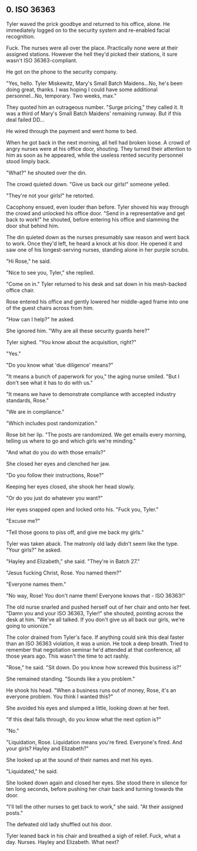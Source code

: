 ## 0. ISO 36363

Tyler waved the prick goodbye and returned to his office, alone. He immediately logged on to the security system and re-enabled facial recognition.

Fuck. The nurses were all over the place. Practically none were at their assigned stations. However the hell they'd picked their stations, it sure wasn't ISO 36363-compliant.

He got on the phone to the security company.

"Yes, hello. Tyler Miskewitz, Mary's Small Batch Maidens...No, he's been doing great, thanks. I was hoping I could have some additional personnel...No, temporary. Two weeks, max."

They quoted him an outrageous number. "Surge pricing," they called it. It was a third of Mary's Small Batch Maidens' remaining runway. But if this deal failed DD...

He wired through the payment and went home to bed.

When he got back in the next morning, all hell had broken loose. A crowd of angry nurses were at his office door, shouting. They turned their attention to him as soon as he appeared, while the useless rented security personnel stood limply back.

"What?" he shouted over the din.

The crowd quieted down. "Give us back our girls!" someone yelled.

"They're not your girls!" he retorted.

Cacophony ensued, even louder than before. Tyler shoved his way through the crowd and unlocked his office door. "Send in a representative and get back to work!" he shouted, before entering his office and slamming the door shut behind him.

The din quieted down as the nurses presumably saw reason and went back to work. Once they'd left, he heard a knock at his door. He opened it and saw one of his longest-serving nurses, standing alone in her purple scrubs.

"Hi Rose," he said.

"Nice to see you, Tyler," she replied.

"Come on in." Tyler returned to his desk and sat down in his mesh-backed office chair.

Rose entered his office and gently lowered her middle-aged frame into one of the guest chairs across from him.

"How can I help?" he asked.

She ignored him. "Why are all these security guards here?"

Tyler sighed. "You know about the acquisition, right?"

"Yes."

"Do you know what 'due diligence' means?"

"It means a bunch of paperwork for you," the aging nurse smiled. "But I don't see what it has to do with us."

"It means we have to demonstrate compliance with accepted industry standards, Rose."

"We are in compliance."

"Which includes post randomization."

Rose bit her lip. "The posts are randomized. We get emails every morning, telling us where to go and which girls we're minding."

"And what do you do with those emails?"

She closed her eyes and clenched her jaw. 

"Do you follow their instructions, Rose?"

Keeping her eyes closed, she shook her head slowly.

"Or do you just do whatever you want?"

Her eyes snapped open and locked onto his. "Fuck you, Tyler."

"Excuse me?"

"Tell those goons to piss off, and give me back my girls."

Tyler was taken aback. The matronly old lady didn't seem like the type. "Your girls?" he asked.

"Hayley and Elizabeth," she said. "They're in Batch 27."

"Jesus fucking Christ, Rose. You named them?"

"Everyone names them."

"No way, Rose! You don't name them! Everyone knows that - ISO 36363!"

The old nurse snarled and pushed herself out of her chair and onto her feet. "Damn you and your ISO 36363, Tyler!" she shouted, pointing across the desk at him. "We've all talked. If you don't give us all back our girls, we're going to unionize."

The color drained from Tyler's face. If anything could sink this deal faster than an ISO 36363 violation, it was a union. He took a deep breath. Tried to remember that negotiation seminar he'd attended at that conference, all those years ago. This wasn't the time to act rashly.

"Rose," he said. "Sit down. Do you know how screwed this business is?"

She remained standing. "Sounds like a you problem."

He shook his head. "When a business runs out of money, Rose, it's an everyone problem. You think I wanted this?"

She avoided his eyes and slumped a little, looking down at her feet.

"If this deal falls through, do you know what the next option is?"

"No."

"Liquidation, Rose. Liquidation means you're fired. Everyone's fired. And your girls? Hayley and Elizabeth?"

She looked up at the sound of their names and met his eyes.

"Liquidated," he said.

She looked down again and closed her eyes. She stood there in silence for ten long seconds, before pushing her chair back and turning towards the door.

"I'll tell the other nurses to get back to work," she said. "At their assigned posts."

The defeated old lady shuffled out his door.

Tyler leaned back in his chair and breathed a sigh of relief. Fuck, what a day. Nurses. Hayley and Elizabeth. What next?
